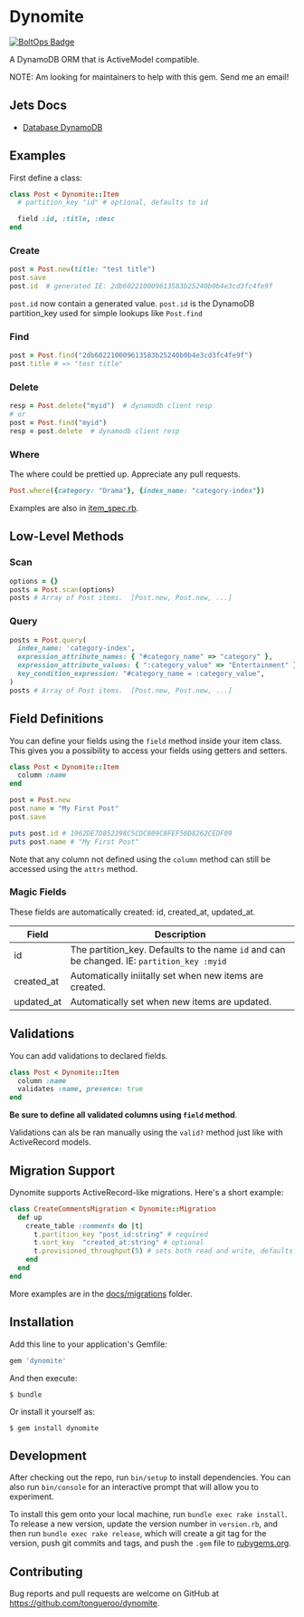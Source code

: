 # Dynomite

[![BoltOps Badge](https://img.boltops.com/boltops/badges/boltops-badge.png)](https://www.boltops.com)

A DynamoDB ORM that is ActiveModel compatible.

NOTE: Am looking for maintainers to help with this gem. Send me an email!

## Jets Docs

* [Database DynamoDB](https://rubyonjets.com/docs/database/dynamodb/)

## Examples

First define a class:

```ruby
class Post < Dynomite::Item
  # partition_key "id" # optional, defaults to id

  field :id, :title, :desc
end
```

### Create

```ruby
post = Post.new(title: "test title")
post.save
post.id  # generated IE: 2db602210009613583b25240b0b4e3cd3fc4fe9f
```

`post.id` now contain a generated value.  `post.id` is the DynamoDB partition_key used for simple lookups like `Post.find`

### Find

```ruby
post = Post.find("2db602210009613583b25240b0b4e3cd3fc4fe9f")
post.title # => "test title"
```

### Delete

```ruby
resp = Post.delete("myid")  # dynamodb client resp
# or
post = Post.find("myid")
resp = post.delete  # dynamodb client resp
```

### Where

The where could be prettied up. Appreciate any pull requests.

```ruby
Post.where({category: "Drama"}, {index_name: "category-index"})
```

Examples are also in [item_spec.rb](spec/lib/dynomite/item_spec.rb).

## Low-Level Methods

### Scan

```ruby
options = {}
posts = Post.scan(options)
posts # Array of Post items.  [Post.new, Post.new, ...]
```

### Query

```ruby
posts = Post.query(
  index_name: 'category-index',
  expression_attribute_names: { "#category_name" => "category" },
  expression_attribute_values: { ":category_value" => "Entertainment" },
  key_condition_expression: "#category_name = :category_value",
)
posts # Array of Post items.  [Post.new, Post.new, ...]
```

## Field Definitions

You can define your fields using the `field` method inside your item class. This gives you a possibility to access your fields using getters and setters.

```ruby
class Post < Dynomite::Item
  column :name
end

post = Post.new
post.name = "My First Post"
post.save

puts post.id # 1962DE7D852298C5CDC809C0FEF50D8262CEDF09
puts post.name # "My First Post"
```

Note that any column not defined using the `column` method can still be accessed using the `attrs`
method.

### Magic Fields

These fields are automatically created: id, created_at, updated_at.

Field | Description
--- | ---
id | The partition_key. Defaults to the name `id` and can be changed. IE: `partition_key :myid`
created_at | Automatically iniitally set when new items are created.
updated_at | Automatically set when new items are updated.

## Validations

You can add validations to declared fields.

```ruby
class Post < Dynomite::Item
  column :name
  validates :name, presence: true
end
```

**Be sure to define all validated columns using `field` method**.

Validations can als be ran manually using the `valid?` method just like with ActiveRecord models.

## Migration Support

Dynomite supports ActiveRecord-like migrations.  Here's a short example:

```ruby
class CreateCommentsMigration < Dynomite::Migration
  def up
    create_table :comments do |t|
      t.partition_key "post_id:string" # required
      t.sort_key  "created_at:string" # optional
      t.provisioned_throughput(5) # sets both read and write, defaults to 5 when not set
    end
  end
end
```

More examples are in the [docs/migrations](docs/migrations) folder.

## Installation

Add this line to your application's Gemfile:

```ruby
gem 'dynomite'
```

And then execute:

    $ bundle

Or install it yourself as:

    $ gem install dynomite

## Development

After checking out the repo, run `bin/setup` to install dependencies. You can also run `bin/console` for an interactive prompt that will allow you to experiment.

To install this gem onto your local machine, run `bundle exec rake install`. To release a new version, update the version number in `version.rb`, and then run `bundle exec rake release`, which will create a git tag for the version, push git commits and tags, and push the `.gem` file to [rubygems.org](https://rubygems.org).

## Contributing

Bug reports and pull requests are welcome on GitHub at https://github.com/tongueroo/dynomite.
